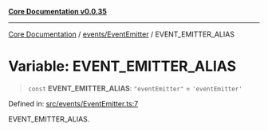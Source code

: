 [**Core Documentation v0.0.35**](../../../README.md)

***

[Core Documentation](../../../modules.md) / [events/EventEmitter](../README.md) / EVENT\_EMITTER\_ALIAS

# Variable: EVENT\_EMITTER\_ALIAS

> `const` **EVENT\_EMITTER\_ALIAS**: `"eventEmitter"` = `'eventEmitter'`

Defined in: [src/events/EventEmitter.ts:7](https://github.com/stonemjs/core/blob/c9d95b58ccfb8efcaba0bed7bbf19084836cc28d/src/events/EventEmitter.ts#L7)

EVENT_EMITTER_ALIAS.
